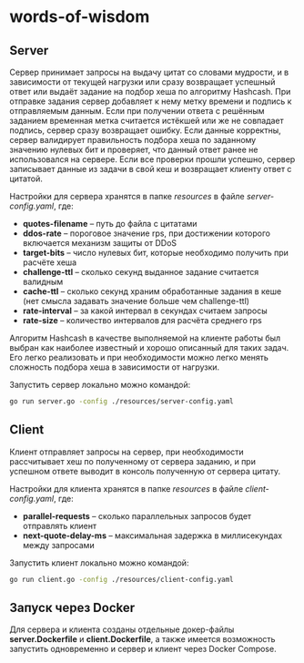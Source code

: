 # words-of-wisdom

## Server

Сервер принимает запросы на выдачу цитат со словами мудрости, и в зависимости от текущей нагрузки или сразу возвращает успешный ответ или выдаёт задание на подбор хеша по алгоритму Hashcash. При отправке задания сервер добавляет к нему метку времени и подпись к отправляемым данным. Если при получении ответа с решённым заданием временная метка считается истёкшей или же не совпадает подпись, сервер сразу возвращает ошибку. Если данные корректны, сервер валидирует правильность подбора хеша по заданному значению нулевых бит и проверяет, что данный ответ ранее не использовался на сервере. Если все проверки прошли успешно, сервер записывает данные из задачи в свой кеш и возвращает клиенту ответ с цитатой.

Настройки для сервера хранятся в папке *resources* в файле *server-config.yaml*, где:

- **quotes-filename** – путь до файла с цитатами
- **ddos-rate** – пороговое значение rps, при достижении которого включается механизм защиты от DDoS
- **target-bits** – число нулевых бит, которые необходимо получить при расчёте хеша
- **challenge-ttl** – сколько секунд выданное задание считается валидным
- **cache-ttl** – сколько секунд храним обработанные задания в кеше (нет смысла задавать значение больше чем challenge-ttl)
- **rate-interval** – за какой интервал в секундах считаем запросы 
- **rate-size** – количество интервалов для расчёта среднего rps

Алгоритм Hashcash в качестве выполняемой на клиенте работы был выбран как наиболее известный и хорошо описанный для таких задач. Его легко реализовать и при необходимости можно легко менять сложность подбора хеша в зависимости от нагрузки.

Запустить сервер локально можно командой: 

```sh
go run server.go -config ./resources/server-config.yaml
```

## Client

Клиент отправляет запросы на сервер, при необходимости рассчитывает хеш по полученному от сервера заданию, и при успешном ответе выводит в консоль полученную от сервера цитату.

Настройки для клиента хранятся в папке *resources* в файле *client-config.yaml*, где:

- **parallel-requests** – сколько параллельных запросов будет отправлять клиент
- **next-quote-delay-ms** – максимальная задержка в миллисекундах между запросами

Запустить клиент локально можно командой:

```sh
go run client.go -config ./resources/client-config.yaml
```

## Запуск через Docker

Для сервера и клиента созданы отдельные докер-файлы **server.Dockerfile** и **client.Dockerfile**, а также имеется возможность запустить одновременно и сервер и клиент через Docker Compose.